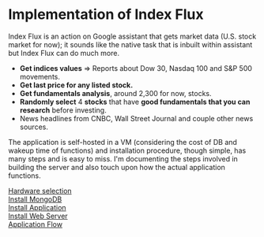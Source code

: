 
# Implementation of Index Flux
Index Flux is an action on Google assistant that gets market data (U.S. stock market for now); it sounds like the native task 
that is inbuilt within assistant but Index Flux can do much more.

-   **Get indices values** => Reports about Dow 30, Nasdaq 100 and S&P 500 movements.
-   **Get last price for any listed stock.**
-   **Get fundamentals analysis**, around 2,300 for now, stocks.
-   **Randomly select** 4 **stocks** that have **good fundamentals that you can research** before investing.
-   News headlines from CNBC, Wall Street Journal and couple other news sources.

The application is self-hosted in a VM (considering the cost of DB and wakeup time of functions) and installation 
procedure, though simple, has many steps and is easy to miss. I'm documenting the steps involved in building the server 
and also touch upon how the actual application functions.

[Hardware selection](/docs/BuildVM.md)  
[Install MongoDB](/docs/InstallMongoDb.md)  
[Install Application](docs/InstallApplication.md)  
[Install Web Server](docs/InstallWebServer.md)  
[Application Flow](docs/ApplicationFlow.md)